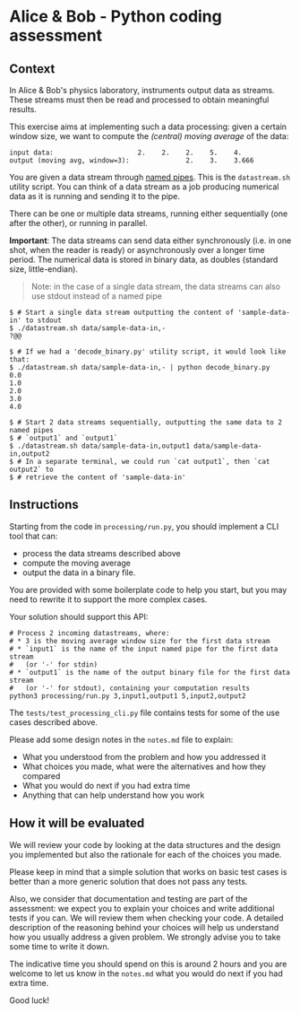 # Alice & Bob - Python coding assessment

## Context

In Alice & Bob's physics laboratory, instruments output data as streams. These
streams must then be read and processed to obtain meaningful results.

This exercise aims at implementing such a data processing: given a certain
window size, we want to compute the *(central) moving average* of the data:

```
input data:                     2.    2.    2.    5.    4.
output (moving avg, window=3):              2.    3.    3.666
```

You are given a data stream through [named pipes](https://en.wikipedia.org/wiki/Named_pipe).
This is the `datastream.sh` utility script.
You can think of a data stream as a job producing numerical data as it is
running and sending it to the pipe.

There can be one or multiple data streams, running either sequentially (one
after the other), or running in parallel.

**Important**: The data streams can send data either synchronously (i.e. in one shot, when the
reader is ready) or asynchronously over a longer time period.
The numerical data is stored in binary data, as doubles (standard size,
little-endian).

> Note: in the case of a single data stream, the data streams can also use
> stdout instead of a named pipe

```shell
$ # Start a single data stream outputting the content of 'sample-data-in' to stdout
$ ./datastream.sh data/sample-data-in,-
?@@

$ # If we had a 'decode_binary.py' utility script, it would look like that:
$ ./datastream.sh data/sample-data-in,- | python decode_binary.py
0.0
1.0
2.0
3.0
4.0

$ # Start 2 data streams sequentially, outputting the same data to 2 named pipes 
$ # `output1` and `output1`
$ ./datastream.sh data/sample-data-in,output1 data/sample-data-in,output2
$ # In a separate terminal, we could run `cat output1`, then `cat output2` to
$ # retrieve the content of 'sample-data-in'
```

## Instructions

Starting from the code in `processing/run.py`, you should implement a
CLI tool that can:

* process the data streams described above
* compute the moving average
* output the data in a binary file.

You are provided with some boilerplate code to help you start, but you may
need to rewrite it to support the more complex cases.

Your solution should support this API:

```shell
# Process 2 incoming datastreams, where:
# * 3 is the moving average window size for the first data stream
# * `input1` is the name of the input named pipe for the first data stream
#   (or '-' for stdin)
# * `output1` is the name of the output binary file for the first data stream 
#   (or '-' for stdout), containing your computation results
python3 processing/run.py 3,input1,output1 5,input2,output2
```
The `tests/test_processing_cli.py` file contains tests for some of the use
cases described above.

Please add some design notes in the `notes.md` file to explain:
- What you understood from the problem and how you addressed it
- What choices you made, what were the alternatives and how they compared
- What you would do next if you had extra time
- Anything that can help understand how you work

## How it will be evaluated

We will review your code by looking at the data structures and the design you implemented but also the rationale for each of the choices you made.

Please keep in mind that a simple solution that works on basic test cases
is better than a more generic solution that does not pass any tests.

Also, we consider that documentation and testing are part of the assessment: we expect you to explain your choices and write additional tests if you can. We will review them when checking your code. A detailed description of the reasoning behind your choices will help us understand how you usually address a given problem. We strongly advise you to take some time to write it down.

The indicative time you should spend on this is around 2 hours and you are welcome to let us know in the `notes.md` what you would do next if you had extra time.

Good luck!
